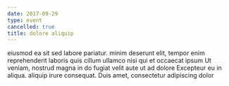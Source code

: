 ```yaml
---
date: 2017-09-29
type: event
cancelled: true
title: dolore aliquip
---
```

eiusmod ea sit sed labore pariatur. minim deserunt elit, tempor enim reprehenderit laboris quis cillum ullamco nisi qui et occaecat ipsum Ut veniam, nostrud magna in do fugiat velit aute ut ad dolore Excepteur eu in aliqua. aliquip irure consequat. Duis amet, consectetur adipiscing dolor